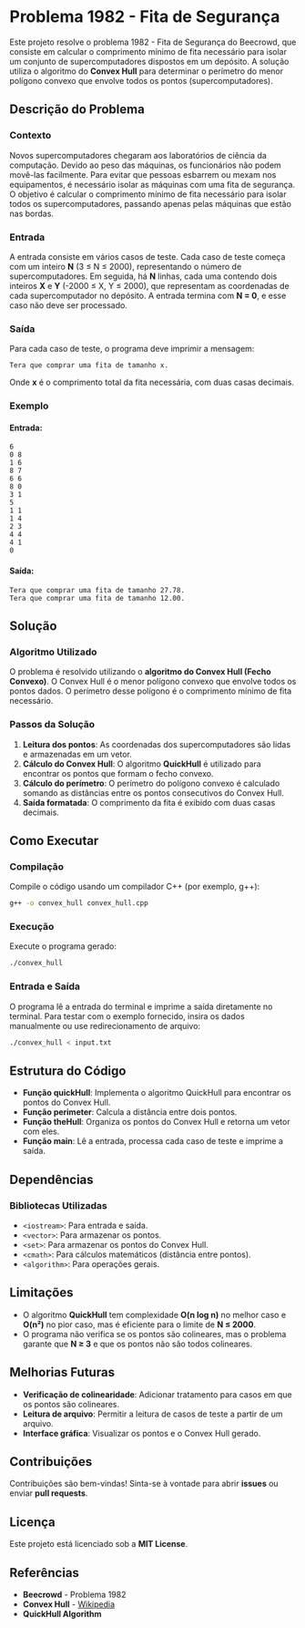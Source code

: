 # Problema 1982 - Fita de Segurança

Este projeto resolve o problema 1982 - Fita de Segurança do Beecrowd, que consiste em calcular o comprimento mínimo de fita necessário para isolar um conjunto de supercomputadores dispostos em um depósito. A solução utiliza o algoritmo do **Convex Hull** para determinar o perímetro do menor polígono convexo que envolve todos os pontos (supercomputadores).

## Descrição do Problema
### Contexto
Novos supercomputadores chegaram aos laboratórios de ciência da computação. Devido ao peso das máquinas, os funcionários não podem movê-las facilmente. Para evitar que pessoas esbarrem ou mexam nos equipamentos, é necessário isolar as máquinas com uma fita de segurança. O objetivo é calcular o comprimento mínimo de fita necessário para isolar todos os supercomputadores, passando apenas pelas máquinas que estão nas bordas.

### Entrada
A entrada consiste em vários casos de teste. Cada caso de teste começa com um inteiro **N** (3 ≤ N ≤ 2000), representando o número de supercomputadores. Em seguida, há **N** linhas, cada uma contendo dois inteiros **X** e **Y** (-2000 ≤ X, Y ≤ 2000), que representam as coordenadas de cada supercomputador no depósito. A entrada termina com **N = 0**, e esse caso não deve ser processado.

### Saída
Para cada caso de teste, o programa deve imprimir a mensagem:

```
Tera que comprar uma fita de tamanho x.
```

Onde **x** é o comprimento total da fita necessária, com duas casas decimais.

### Exemplo
#### Entrada:
```
6
0 8
1 6
8 7
6 6
8 0
3 1
5
1 1
1 4
2 3
4 4
4 1
0
```

#### Saída:
```
Tera que comprar uma fita de tamanho 27.78.
Tera que comprar uma fita de tamanho 12.00.
```

## Solução
### Algoritmo Utilizado
O problema é resolvido utilizando o **algoritmo do Convex Hull (Fecho Convexo)**. O Convex Hull é o menor polígono convexo que envolve todos os pontos dados. O perímetro desse polígono é o comprimento mínimo de fita necessário.

### Passos da Solução
1. **Leitura dos pontos**: As coordenadas dos supercomputadores são lidas e armazenadas em um vetor.
2. **Cálculo do Convex Hull**: O algoritmo **QuickHull** é utilizado para encontrar os pontos que formam o fecho convexo.
3. **Cálculo do perímetro**: O perímetro do polígono convexo é calculado somando as distâncias entre os pontos consecutivos do Convex Hull.
4. **Saída formatada**: O comprimento da fita é exibido com duas casas decimais.

## Como Executar
### Compilação
Compile o código usando um compilador C++ (por exemplo, g++):
```bash
g++ -o convex_hull convex_hull.cpp
```

### Execução
Execute o programa gerado:
```bash
./convex_hull
```

### Entrada e Saída
O programa lê a entrada do terminal e imprime a saída diretamente no terminal. Para testar com o exemplo fornecido, insira os dados manualmente ou use redirecionamento de arquivo:
```bash
./convex_hull < input.txt
```

## Estrutura do Código
- **Função quickHull**: Implementa o algoritmo QuickHull para encontrar os pontos do Convex Hull.
- **Função perimeter**: Calcula a distância entre dois pontos.
- **Função theHull**: Organiza os pontos do Convex Hull e retorna um vetor com eles.
- **Função main**: Lê a entrada, processa cada caso de teste e imprime a saída.

## Dependências
### Bibliotecas Utilizadas
- `<iostream>`: Para entrada e saída.
- `<vector>`: Para armazenar os pontos.
- `<set>`: Para armazenar os pontos do Convex Hull.
- `<cmath>`: Para cálculos matemáticos (distância entre pontos).
- `<algorithm>`: Para operações gerais.

## Limitações
- O algoritmo **QuickHull** tem complexidade **O(n log n)** no melhor caso e **O(n²)** no pior caso, mas é eficiente para o limite de **N ≤ 2000**.
- O programa não verifica se os pontos são colineares, mas o problema garante que **N ≥ 3** e que os pontos não são todos colineares.

## Melhorias Futuras
- **Verificação de colinearidade**: Adicionar tratamento para casos em que os pontos são colineares.
- **Leitura de arquivo**: Permitir a leitura de casos de teste a partir de um arquivo.
- **Interface gráfica**: Visualizar os pontos e o Convex Hull gerado.

## Contribuições
Contribuições são bem-vindas! Sinta-se à vontade para abrir **issues** ou enviar **pull requests**.

## Licença
Este projeto está licenciado sob a **MIT License**.

## Referências
- **Beecrowd** - Problema 1982
- **Convex Hull** - [Wikipedia](https://en.wikipedia.org/wiki/Convex_hull)
- **QuickHull Algorithm**

